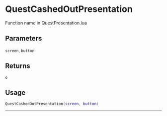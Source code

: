# QuestCashedOutPresentation
Function name in QuestPresentation.lua
## Parameters
`screen`, `button`
## Returns
`o`
## Usage
```lua
QuestCashedOutPresentation(screen, button)
```
---
